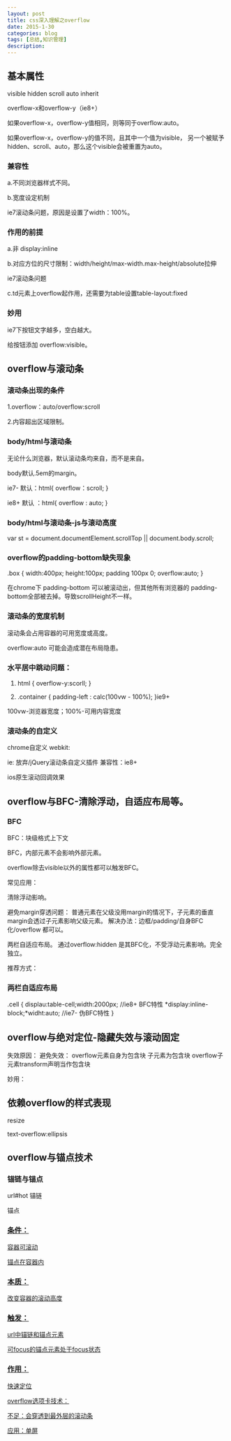 ```yaml
---
layout: post
title: css深入理解之overflow
date: 2015-1-30
categories: blog
tags: [总结,知识管理]
description: 
---
```



## 基本属性

visible hidden scroll auto inherit

overflow-x和overflow-y（ie8+）

如果overflow-x，overflow-y值相同，则等同于overflow:auto。

如果overflow-x，overflow-y的值不同，且其中一个值为visible，
另一个被赋予hidden、scroll、auto，那么这个visible会被重置为auto。

### 兼容性

a.不同浏览器样式不同。

b.宽度设定机制

ie7滚动条问题，原因是设置了width：100%。

### 作用的前提

a.非 display:inline

b.对应方位的尺寸限制：width/height/max-width.max-height/absolute拉伸

ie7滚动条问题

c.td元素上overflow起作用，还需要为table设置table-layout:fixed

### 妙用

ie7下按钮文字越多，空白越大。

给按钮添加 overflow:visible。

## overflow与滚动条

### 滚动条出现的条件

1.overflow：auto/overflow:scroll

2.内容超出区域限制。

### body/html与滚动条

无论什么浏览器，默认滚动条均来自<html>，而不是来自<body>。

body默认.5em的margin。

ie7- 默认：html{ overflow：scroll; }

ie8+ 默认 ：html{ overflow : auto; }

### body/html与滚动条-js与滚动高度

var st = document.documentElement.scrollTop || document.body.scroll;

### overflow的padding-bottom缺失现象

.box { width:400px; height:100px; padding 100px 0; overflow:auto; }

在chrome下 padding-bottom 可以被滚动出，但其他所有浏览器的
padding-bottom全部被去掉。导致scrollHeight不一样。

### 滚动条的宽度机制

滚动条会占用容器的可用宽度或高度。

overflow:auto 可能会造成潜在布局隐患。

### 水平居中跳动问题：

1. html { overflow-y:scorll; }

2. .container { padding-left : calc(100vw - 100%); }ie9+

100vw-浏览器宽度；100%-可用内容宽度

### 滚动条的自定义

chrome自定义 webkit:

ie: 放弃/jQuery滚动条自定义插件
兼容性：ie8+

ios原生滚动回调效果


## overflow与BFC-清除浮动，自适应布局等。

### BFC

BFC：块级格式上下文

BFC，内部元素不会影响外部元素。

overflow除去visible以外的属性都可以触发BFC。

常见应用：

清除浮动影响。

避免margin穿透问题：
普通元素在父级没用margin的情况下，子元素的垂直margin会透过子元素影响父级元素。
解决办法：边框/padding/自身BFC化/overflow 都可以。

两栏自适应布局。
通过overflow:hidden 是其BFC化，不受浮动元素影响。完全独立。

推荐方式：



### 两栏自适应布局

.cell {
        displau:table-cell;width:2000px; //ie8+ BFC特性
       *display:inline-block;*widht:auto; //ie7- 伪BFC特性
}
 
## overflow与绝对定位-隐藏失效与滚动固定

失效原因：
避免失效：
overflow元素自身为包含块
子元素为包含块
overflow子元素transform声明当作包含块

妙用：


## 依赖overflow的样式表现

resize

text-overflow:ellipsis


## overflow与锚点技术

### 锚链与锚点

url#hot  锚链

<div id="hot"> 锚点
<a href="#hot"/>

### 条件：

容器可滚动

锚点在容器内

### 本质：

改变容器的滚动高度

### 触发：

url中锚链和锚点元素

可focus的锚点元素处于focus状态

### 作用：

快速定位

overflow选项卡技术：

不足：会穿透到最外层的滚动条

应用：单屏



















